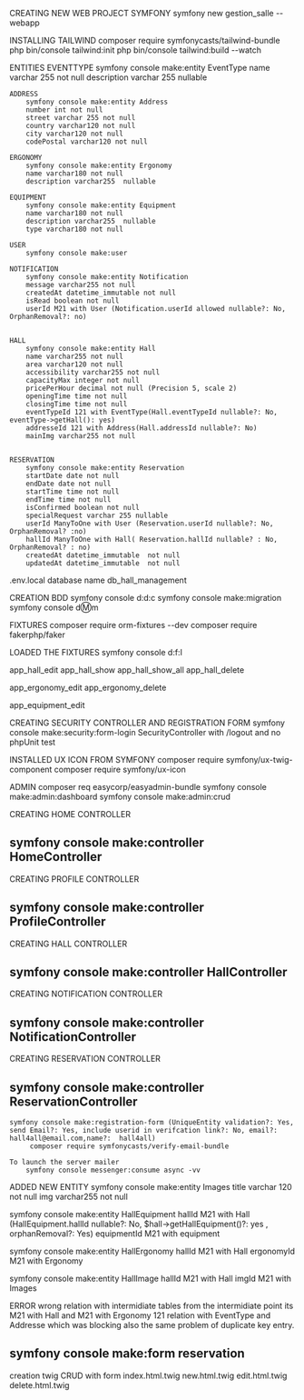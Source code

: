 CREATING NEW WEB PROJECT SYMFONY
symfony new gestion_salle --webapp

INSTALLING TAILWIND
composer require symfonycasts/tailwind-bundle
php bin/console tailwind:init
php bin/console tailwind:build --watch

ENTITIES
EVENTTYPE
symfony console make:entity EventType
name varchar 255 not null
description varchar 255 nullable

    ADDRESS
    	symfony console make:entity Address
    	number int not null
    	street varchar 255 not null
    	country varchar120 not null
    	city varchar120 not null
    	codePostal varchar120 not null

    ERGONOMY
    	symfony console make:entity Ergonomy
    	name varchar180 not null
    	description varchar255  nullable

    EQUIPMENT
    	symfony console make:entity Equipment
    	name varchar180 not null
    	description varchar255  nullable
    	type varchar180 not null

    USER
    	symfony console make:user

    NOTIFICATION
    	symfony console make:entity Notification
    	message varchar255 not null
    	createdAt datetime_immutable not null
    	isRead boolean not null
    	userId M21 with User (Notification.userId allowed nullable?: No, OrphanRemoval?: no)


    HALL
    	symfony console make:entity Hall
    	name varchar255 not null
    	area varchar120 not null
    	accessibility varchar255 not null
    	capacityMax integer not null
    	pricePerHour decimal not null (Precision 5, scale 2)
    	openingTime time not null
    	closingTime time not null
      	eventTypeId 121 with EventType(Hall.eventTypeId nullable?: No, eventType->getHall(): yes)
      	addresseId 121 with Address(Hall.addressId nullable?: No)
    	mainImg varchar255 not null


    RESERVATION
    	symfony console make:entity Reservation
    	startDate date not null
    	endDate date not null
    	startTime time not null
    	endTime time not null
    	isConfirmed boolean not null
    	specialRequest varchar 255 nullable
    	userId ManyToOne with User (Reservation.userId nullable?: No, OrphanRemoval? :no)
    	hallId ManyToOne with Hall( Reservation.hallId nullable? : No, OrphanRemoval? : no)
    	createdAt datetime_immutable  not null
    	updatedAt datetime_immutable  not null

.env.local
database name db_hall_management

CREATION BDD
symfony console d:d:c
symfony console make:migration
symfony console d:m:m

FIXTURES
composer require orm-fixtures --dev
composer require fakerphp/faker

LOADED THE FIXTURES
symfony console d:f:l

app_hall_edit
app_hall_show
app_hall_show_all
app_hall_delete

app_ergonomy_edit
app_ergonomy_delete

app_equipment_edit

CREATING SECURITY CONTROLLER AND REGISTRATION FORM
symfony console make:security:form-login
SecurityController with /logout and no phpUnit test

INSTALLED UX ICON FROM SYMFONY
composer require symfony/ux-twig-component
composer require symfony/ux-icon

ADMIN
composer req easycorp/easyadmin-bundle
symfony console make:admin:dashboard
symfony console make:admin:crud

CREATING HOME CONTROLLER

## symfony console make:controller HomeController

CREATING PROFILE CONTROLLER

## symfony console make:controller ProfileController

CREATING HALL CONTROLLER

## symfony console make:controller HallController

CREATING NOTIFICATION CONTROLLER

## symfony console make:controller NotificationController

CREATING RESERVATION CONTROLLER

## symfony console make:controller ReservationController

    symfony console make:registration-form (UniqueEntity validation?: Yes, send Email?: Yes, include userid in verifcation link?: No, email?: hall4all@email.com,name?:  hall4all)
    	 composer require symfonycasts/verify-email-bundle

    To launch the server mailer
    	symfony console messenger:consume async -vv

ADDED NEW ENTITY
symfony console make:entity Images
title varchar 120 not null
img varchar255 not null

symfony console make:entity HallEquipment
hallId M21 with Hall (HallEquipment.hallId nullable?: No, $hall->getHallEquipment()?: yes , orphanRemoval?: Yes)
equipmentId M21 with equipment

symfony console make:entity HallErgonomy
hallId M21 with Hall
ergonomyId M21 with Ergonomy

symfony console make:entity HallImage
hallId M21 with Hall
imgId M21 with Images

ERROR
wrong relation with intermidiate tables from the intermidiate point its M21 with Hall and M21 with Ergonomy
121 relation with EventType and Addresse which was blocking also the same problem of duplicate key entry.

## symfony console make:form reservation

creation twig CRUD with form
index.html.twig
new.html.twig
edit.html.twig
delete.html.twig
